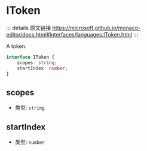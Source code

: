 # IToken
        
::: details 原文链接
https://microsoft.github.io/monaco-editor/docs.html#interfaces/languages.IToken.html
:::

A token.


```ts
interface IToken {
    scopes: string;
    startIndex: number;
}
```

## scopes
- 类型: `string`
## startIndex
- 类型: `number`